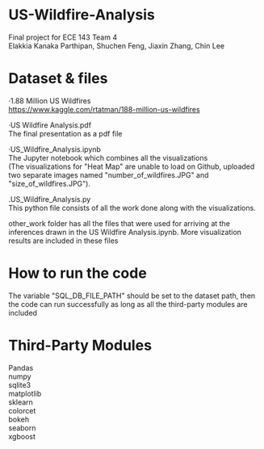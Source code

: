 # US-Wildfire-Analysis
Final project for ECE 143 Team 4 <br />
Elakkia Kanaka Parthipan, Shuchen Feng, Jiaxin Zhang, Chin Lee

# Dataset & files
·1.88 Million US Wildfires <br/>
https://www.kaggle.com/rtatman/188-million-us-wildfires

·US Wildfire Analysis.pdf <br/>
The final presentation as a pdf file

·US_Wildfire_Analysis.ipynb <br/>
The Jupyter notebook which combines all the visualizations <br/>
(The visualizations for "Heat Map" are unable to load on Github, uploaded two separate images named "number_of_wildfires.JPG" and "size_of_wildfires.JPG").

.US_Wildfire_Analysis.py </br>
This python file consists of all the work done along with the visualizations. 

other_work folder has all the files that were used for arriving at the inferences drawn in the US Wildfire Analysis.ipynb. More visualization results are included in these files

# How to run the code
The variable "SQL_DB_FILE_PATH" should be set to the dataset path, then the code can run successfully as long as all the third-party modules are included

# Third-Party Modules
Pandas <br/>
numpy <br/>
sqlite3 <br/>
matplotlib <br/>
sklearn <br/>
colorcet <br/>
bokeh <br/>
seaborn <br/>
xgboost <br/>
